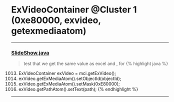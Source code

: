 # ExVideoContainer @Cluster 1 (0xe80000, exvideo, getexmediaatom)

***

### [SlideShow.java](https://searchcode.com/codesearch/view/97394959/)
> test that we get the same value as excel and , for 
{% highlight java %}
1013. ExVideoContainer exVideo = mci.getExVideo();
1014. exVideo.getExMediaAtom().setObjectId(objectId);
1015. exVideo.getExMediaAtom().setMask(0xE80000);
1016. exVideo.getPathAtom().setText(path);
{% endhighlight %}

***

